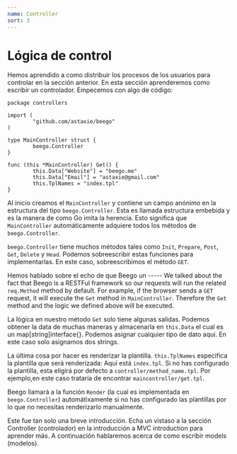 ```yaml
---
name: Controller
sort: 3
---
```


# Lógica de control

Hemos aprendido a como distribuir los procesos de los usuarios para controlar en la sección
anterior. En esta sección aprenderemos como escribir un controlador. Empecemos con algo de
código:

```
package controllers

import (
        "github.com/astaxie/beego"
)

type MainController struct {
        beego.Controller
}

func (this *MainController) Get() {
        this.Data["Website"] = "beego.me"
        this.Data["Email"] = "astaxie@gmail.com"
        this.TplNames = "index.tpl"
}
```

Al inicio creamos el `MainController` y contiene un campo anónimo en la estructura del tipo
`beego.Controller`. Esta es llamada estructura embebida y es la manera de como Go imita la
herencia. Esto significa que `MainController` automáticamente adquiere todos los métodos de
`beego.Controller`.

`beego.Controller` tiene muchos métodos tales como `Init`, `Prepare`, `Post`, `Get`, `Delete`
y `Head`. Podemos sobreescribir estas funciones para implementarlas. En este caso,
sobreescribimos el método `GET`.

Hemos hablado sobre el echo de que Beego un -----
We talked about the fact that Beego is a RESTFul framework so our requests will run the related `req.Method` method by default. For example, if the browser sends a `GET` request, it will execute the `Get` method in `MainController`. Therefore the `Get` method and the logic we defined above will be executed.

La lógica en nuestro método `Get` solo tiene algunas salidas. Podemos obtener la data de muchas
maneras y almacenarla en `this.Data` el cual es un map[string]interface{}. Podemos asignar
cualquier tipo de dato aquí. En este caso solo asignamos dos strings.

La última cosa por hacer es renderizar la plantilla. `this.TplNames` especifica la plantilla
que será renderizada: Aquí está `index.tpl`. Si no has configurado la plantilla, esta eligirá
por defecto a `controller/method_name.tpl`. Por ejemplo,en este caso trataría de encontrar
`maincontroller/get.tpl`.

Beego llamará a la función `Render` (la cual es implementada en `beego.Controller`) automátixamente si no has configurado las plantillas por lo que no necesitas renderizarlo manualmente.

Este fue tan solo una breve introducción. Echa un vistaso a la sección Controller (controlador)
en la introducción a MVC introduction para aprender más. A continuación hablaremos acerca de como escribir models (modelos).
